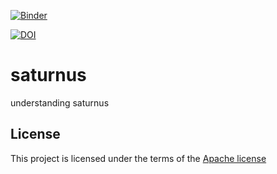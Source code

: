 [![Binder](https://mybinder.org/badge_logo.svg)](https://mybinder.org/v2/gh/ricky-lim/saturnus/master)

[![DOI](https://sandbox.zenodo.org/badge/239761703.svg)](https://sandbox.zenodo.org/badge/latestdoi/239761703)

# saturnus

understanding saturnus


## License

This project is licensed under the terms of the [Apache license](/LICENSE.md)
